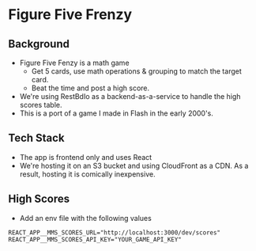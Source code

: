 # Figure Five Frenzy

## Background
- Figure Five Fenzy is a math game
    - Get 5 cards, use math operations & grouping to match the target card.
    - Beat the time and post a high score.
- We're using RestBdIo as a backend-as-a-service to handle the high scores table.
- This is a port of a game I made in Flash in the early 2000's.

## Tech Stack
- The app is frontend only and uses React
- We're hosting it on an S3 bucket and using CloudFront as a CDN. As a result, hosting it is comically inexpensive.

## High Scores
- Add an env file with the following values
```
REACT_APP__MMS_SCORES_URL="http://localhost:3000/dev/scores"
REACT_APP__MMS_SCORES_API_KEY="YOUR_GAME_API_KEY"
```
